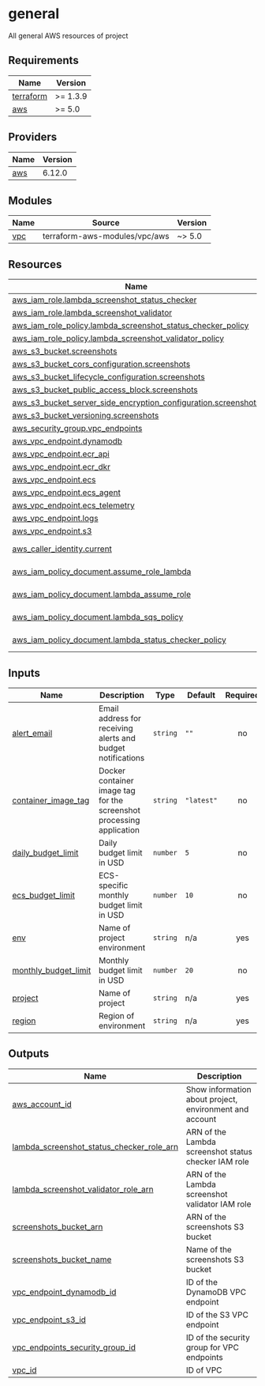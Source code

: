 # general

All general AWS resources of project

<!-- BEGIN_TF_DOCS -->
## Requirements

| Name | Version |
|------|---------|
| <a name="requirement_terraform"></a> [terraform](#requirement\_terraform) | >= 1.3.9 |
| <a name="requirement_aws"></a> [aws](#requirement\_aws) | >= 5.0 |

## Providers

| Name | Version |
|------|---------|
| <a name="provider_aws"></a> [aws](#provider\_aws) | 6.12.0 |

## Modules

| Name | Source | Version |
|------|--------|---------|
| <a name="module_vpc"></a> [vpc](#module\_vpc) | terraform-aws-modules/vpc/aws | ~> 5.0 |

## Resources

| Name | Type |
|------|------|
| [aws_iam_role.lambda_screenshot_status_checker](https://registry.terraform.io/providers/hashicorp/aws/latest/docs/resources/iam_role) | resource |
| [aws_iam_role.lambda_screenshot_validator](https://registry.terraform.io/providers/hashicorp/aws/latest/docs/resources/iam_role) | resource |
| [aws_iam_role_policy.lambda_screenshot_status_checker_policy](https://registry.terraform.io/providers/hashicorp/aws/latest/docs/resources/iam_role_policy) | resource |
| [aws_iam_role_policy.lambda_screenshot_validator_policy](https://registry.terraform.io/providers/hashicorp/aws/latest/docs/resources/iam_role_policy) | resource |
| [aws_s3_bucket.screenshots](https://registry.terraform.io/providers/hashicorp/aws/latest/docs/resources/s3_bucket) | resource |
| [aws_s3_bucket_cors_configuration.screenshots](https://registry.terraform.io/providers/hashicorp/aws/latest/docs/resources/s3_bucket_cors_configuration) | resource |
| [aws_s3_bucket_lifecycle_configuration.screenshots](https://registry.terraform.io/providers/hashicorp/aws/latest/docs/resources/s3_bucket_lifecycle_configuration) | resource |
| [aws_s3_bucket_public_access_block.screenshots](https://registry.terraform.io/providers/hashicorp/aws/latest/docs/resources/s3_bucket_public_access_block) | resource |
| [aws_s3_bucket_server_side_encryption_configuration.screenshots](https://registry.terraform.io/providers/hashicorp/aws/latest/docs/resources/s3_bucket_server_side_encryption_configuration) | resource |
| [aws_s3_bucket_versioning.screenshots](https://registry.terraform.io/providers/hashicorp/aws/latest/docs/resources/s3_bucket_versioning) | resource |
| [aws_security_group.vpc_endpoints](https://registry.terraform.io/providers/hashicorp/aws/latest/docs/resources/security_group) | resource |
| [aws_vpc_endpoint.dynamodb](https://registry.terraform.io/providers/hashicorp/aws/latest/docs/resources/vpc_endpoint) | resource |
| [aws_vpc_endpoint.ecr_api](https://registry.terraform.io/providers/hashicorp/aws/latest/docs/resources/vpc_endpoint) | resource |
| [aws_vpc_endpoint.ecr_dkr](https://registry.terraform.io/providers/hashicorp/aws/latest/docs/resources/vpc_endpoint) | resource |
| [aws_vpc_endpoint.ecs](https://registry.terraform.io/providers/hashicorp/aws/latest/docs/resources/vpc_endpoint) | resource |
| [aws_vpc_endpoint.ecs_agent](https://registry.terraform.io/providers/hashicorp/aws/latest/docs/resources/vpc_endpoint) | resource |
| [aws_vpc_endpoint.ecs_telemetry](https://registry.terraform.io/providers/hashicorp/aws/latest/docs/resources/vpc_endpoint) | resource |
| [aws_vpc_endpoint.logs](https://registry.terraform.io/providers/hashicorp/aws/latest/docs/resources/vpc_endpoint) | resource |
| [aws_vpc_endpoint.s3](https://registry.terraform.io/providers/hashicorp/aws/latest/docs/resources/vpc_endpoint) | resource |
| [aws_caller_identity.current](https://registry.terraform.io/providers/hashicorp/aws/latest/docs/data-sources/caller_identity) | data source |
| [aws_iam_policy_document.assume_role_lambda](https://registry.terraform.io/providers/hashicorp/aws/latest/docs/data-sources/iam_policy_document) | data source |
| [aws_iam_policy_document.lambda_assume_role](https://registry.terraform.io/providers/hashicorp/aws/latest/docs/data-sources/iam_policy_document) | data source |
| [aws_iam_policy_document.lambda_sqs_policy](https://registry.terraform.io/providers/hashicorp/aws/latest/docs/data-sources/iam_policy_document) | data source |
| [aws_iam_policy_document.lambda_status_checker_policy](https://registry.terraform.io/providers/hashicorp/aws/latest/docs/data-sources/iam_policy_document) | data source |

## Inputs

| Name | Description | Type | Default | Required |
|------|-------------|------|---------|:--------:|
| <a name="input_alert_email"></a> [alert\_email](#input\_alert\_email) | Email address for receiving alerts and budget notifications | `string` | `""` | no |
| <a name="input_container_image_tag"></a> [container\_image\_tag](#input\_container\_image\_tag) | Docker container image tag for the screenshot processing application | `string` | `"latest"` | no |
| <a name="input_daily_budget_limit"></a> [daily\_budget\_limit](#input\_daily\_budget\_limit) | Daily budget limit in USD | `number` | `5` | no |
| <a name="input_ecs_budget_limit"></a> [ecs\_budget\_limit](#input\_ecs\_budget\_limit) | ECS-specific monthly budget limit in USD | `number` | `10` | no |
| <a name="input_env"></a> [env](#input\_env) | Name of project environment | `string` | n/a | yes |
| <a name="input_monthly_budget_limit"></a> [monthly\_budget\_limit](#input\_monthly\_budget\_limit) | Monthly budget limit in USD | `number` | `20` | no |
| <a name="input_project"></a> [project](#input\_project) | Name of project | `string` | n/a | yes |
| <a name="input_region"></a> [region](#input\_region) | Region of environment | `string` | n/a | yes |

## Outputs

| Name | Description |
|------|-------------|
| <a name="output_aws_account_id"></a> [aws\_account\_id](#output\_aws\_account\_id) | Show information about project, environment and account |
| <a name="output_lambda_screenshot_status_checker_role_arn"></a> [lambda\_screenshot\_status\_checker\_role\_arn](#output\_lambda\_screenshot\_status\_checker\_role\_arn) | ARN of the Lambda screenshot status checker IAM role |
| <a name="output_lambda_screenshot_validator_role_arn"></a> [lambda\_screenshot\_validator\_role\_arn](#output\_lambda\_screenshot\_validator\_role\_arn) | ARN of the Lambda screenshot validator IAM role |
| <a name="output_screenshots_bucket_arn"></a> [screenshots\_bucket\_arn](#output\_screenshots\_bucket\_arn) | ARN of the screenshots S3 bucket |
| <a name="output_screenshots_bucket_name"></a> [screenshots\_bucket\_name](#output\_screenshots\_bucket\_name) | Name of the screenshots S3 bucket |
| <a name="output_vpc_endpoint_dynamodb_id"></a> [vpc\_endpoint\_dynamodb\_id](#output\_vpc\_endpoint\_dynamodb\_id) | ID of the DynamoDB VPC endpoint |
| <a name="output_vpc_endpoint_s3_id"></a> [vpc\_endpoint\_s3\_id](#output\_vpc\_endpoint\_s3\_id) | ID of the S3 VPC endpoint |
| <a name="output_vpc_endpoints_security_group_id"></a> [vpc\_endpoints\_security\_group\_id](#output\_vpc\_endpoints\_security\_group\_id) | ID of the security group for VPC endpoints |
| <a name="output_vpc_id"></a> [vpc\_id](#output\_vpc\_id) | ID of VPC |
<!-- END_TF_DOCS -->
